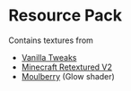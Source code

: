 # Resource Pack

Contains textures from
- [Vanilla Tweaks](https://vanillatweaks.net/share#iIVDex)
- [Minecraft Retextured V2](https://mcpedl.com/minecraft-retextured-pack/)
- [Moulberry](https://github.com/Moulberry) (Glow shader)
